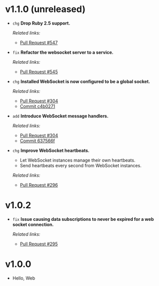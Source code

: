 # v1.1.0 (unreleased)

  * `chg` **Drop Ruby 2.5 support.**

    *Related links:*
    - [Pull Request #547][pr-547]

  * `fix` **Refactor the websocket server to a service.**

    *Related links:*
    - [Pull Request #545][pr-545]

  * `chg` **Installed WebSocket is now configured to be a global socket.**

    *Related links:*
    - [Pull Request #304][pr-304]
    - [Commit c4b0271][c4b0271]

  * `add` **Introduce WebSocket message handlers.**

    *Related links:*
    - [Pull Request #304][pr-304]
    - [Commit 637566f][637566f]

  * `chg` **Improve WebSocket heartbeats.**
    - Let WebSocket instances manage their own heartbeats.
    - Send heartbeats every second from WebSocket instances.

    *Related links:*
    - [Pull Request #296][pr-296]

[pr-547]: https://github.com/pakyow/pakyow/pull/547
[pr-545]: https://github.com/pakyow/pakyow/pull/545
[pr-304]: https://github.com/pakyow/pakyow/pull/304
[pr-296]: https://github.com/pakyow/pakyow/pull/296
[c4b0271]: https://github.com/pakyow/pakyow/commit/c4b02716363a098a2367a255b04edf0dfe1fb6f5
[637566f]: https://github.com/pakyow/pakyow/commit/637566f207e6ddda1689412ef29303ffe2767f9f

# v1.0.2

  * `fix` **Issue causing data subscriptions to never be expired for a web socket connection.**

    *Related links:*
    - [Pull Request #295][pr-295]

[pr-295]: https://github.com/pakyow/pakyow/pull/295

# v1.0.0

  * Hello, Web
